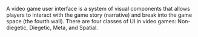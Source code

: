 A video game user interface is a system of visual components that allows players to interact with the game story (narrative) and break into the game space (the fourth wall). There are four classes of UI in video games: Non-diegetic, Diegetic, Meta, and Spatial.
